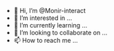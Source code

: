 - 👋 Hi, I’m @Monir-interact
- 👀 I’m interested in ...
- 🌱 I’m currently learning ...
- 💞️ I’m looking to collaborate on ...
- 📫 How to reach me ...

<!---
Monir-interact/Monir-interact is a ✨ special ✨ repository because its `README.md` (this file) appears on your GitHub profile.
You can click the Preview link to take a look at your changes.
--->
